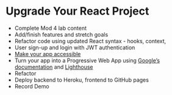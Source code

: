 # Upgrade Your React Project

- Complete Mod 4 lab content
- Add/finish features and stretch goals
- Refactor code using updated React syntax - hooks, context, 
- User sign-up and login with JWT authentication
- [Make your app accessible](https://dev.to/sylwiavargas/checklist-web-accessibility-3abl)
- Turn your app into a Progressive Web App using [Google’s documentation][goog] and [Lighthouse](https://github.com/googlechrome/lighthouse)
- Refactor
- Deploy backend to Heroku, frontend to GitHub pages
- Record Demo

[goog]: https://developers.google.com/web/fundamentals/architecture/app-shell
